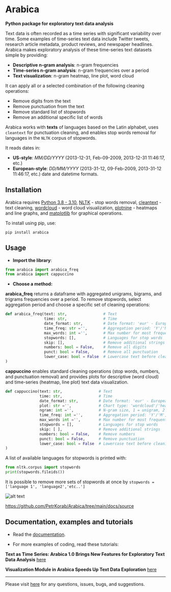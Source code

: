 # Arabica
**Python package for exploratory text data analysis**

Text data is often recorded as a time series with significant variability over time. Some examples of time-series text data include Twitter tweets, research article metadata, product reviews, and newspaper headlines. Arabica makes exploratory analysis of these time-series text datasets simple by providing:

* **Descriptive n-gram analysis**: n-gram frequencies
* **Time-series n-gram analysis**: n-gram frequencies over a period
* **Text visualization**: n-gram heatmap, line plot, word cloud

It can apply all or a selected combination of the following cleaning operations:

* Remove digits from the text
* Remove punctuation from the text
* Remove standard list of stopwords
* Remove an additional specific list of words

Arabica works with **texts** of languages based on the Latin alphabet, uses `cleantext` for punctuation cleaning, and enables stop words removal for languages in the `NLTK` corpus of stopwords. 

It reads dates in:

* **US-style**: *MM/DD/YYYY* (2013-12-31, Feb-09-2009, 2013-12-31 11:46:17, etc.)
* **European-style**: *DD/MM/YYYY* (2013-31-12, 09-Feb-2009, 2013-31-12 11:46:17, etc.) date and datetime formats.


## Installation

Arabica requires [Python 3.8 - 3.10](https://www.python.org/downloads/), [NLTK](http://www.nltk.org) - stop words removal,
[cleantext](https://pypi.org/project/cleantext/#description) - text cleaning, [wordcloud](https://pypi.org/project/wordcloud) - word cloud visualization,
[plotnine](https://pypi.org/project/plotnine) - heatmaps and line graphs, and [matplotlib](https://pypi.org/project/matplotlib/) for graphical operations.

To install using pip, use:

`pip install arabica`



## Usage

* **Import the library**:


``` python
from arabica import arabica_freq
from arabica import cappuccino
```



* **Choose a method:**

**arabica_freq** returns a dataframe with aggregated unigrams, bigrams, and trigrams frequencies over a period.
To remove stopwords, select aggregation period and choose a specific set of cleaning operations:


``` python
def arabica_freq(text: str,                # Text
                 time: str,                # Time
                 date_format: str,         # Date format: 'eur' - European, 'us' - American
                 time_freq: str ='',       # Aggregation period: 'Y'/'M'/'D', if no aggregation: 'ungroup'
                 max_words: int ='',       # Max number for most frequent n-grams displayed for each period
                 stopwords: [],            # Languages for stop words
                 skip: [],                 # Remove additional strings
                 numbers: bool = False,    # Remove all digits
                 punct: bool = False,      # Remove all punctuation
                 lower_case: bool = False  # Lowercase text before cleaning and frequency analysis
) 
```

**cappuccino**  enables standard cleaning operations (stop words, numbers, and punctuation removal) and provides 
plots for descriptive (word cloud) and time-series (heatmap, line plot) text data visualization.

``` python
def cappuccino(text: str,                # Text
               time: str,                # Time
               date_format: str,         # Date format: 'eur' - European, 'us' - American
               plot: str ='',            # Chart type: 'wordcloud'/'heatmap'/'line'
               ngram: int ='',           # N-gram size, 1 = unigram, 2 = bigram, 3 = trigram
               time_freq: int ='',       # Aggregation period: 'Y'/'M', if no aggregation: 'ungroup'
               max_words int ='',        # Max number for most frequent n-grams displayed for each period
               stopwords = [],           # Languages for stop words
               skip: [ ],                # Remove additional strings
               numbers: bool = False,    # Remove numbers
               punct: bool = False,      # Remove punctuation
               lower_case: bool = False  # Lowercase text before cleaning and frequency analysis
)
```

A list of available languages for stopwords is printed with:
``` python
from nltk.corpus import stopwords
print(stopwords.fileids())
```

It is possible to remove more sets of stopwords at once by `stopwords = ['language 1', 'language2','etc..']`

![alt text](https://github.com/[PetrKorab]/[Arabica]/arabica_backend.png?raw=true)


https://github.com/PetrKorab/Arabica/tree/main/docs/source


## Documentation, examples and tutorials

* Read the [documentation](https://arabica.readthedocs.io/en/latest/index.html). 

* For more examples of coding, read these  tutorials:

**Text as Time Series: Arabica 1.0 Brings New Features for Exploratory Text Data Analysis** [here](https://towardsdatascience.com/text-as-time-series-arabica-1-0-brings-new-features-for-exploratory-text-data-analysis-88eaabb84deb?sk=229ec0602d0b8514f25bce501ed9ecb9)

**Visualization Module in Arabica Speeds Up Text Data Exploration** [here](https://medium.com/towards-data-science/visualization-module-in-arabica-speeds-up-text-data-exploration-47114ad646ce)

---

Please visit [here](https://github.com/PetrKorab/arabica/issues) for any questions, issues, bugs, and suggestions.
